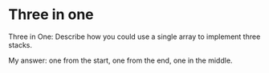 # Three in one

Three in One: Describe how you could use a single array to implement three stacks.

My answer: one from the start, one from the end, one in the middle.
